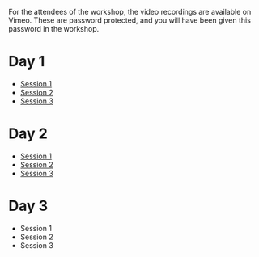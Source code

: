For the attendees of the workshop, the video recordings are available on Vimeo.
These are password protected, and you will have been given this password in the workshop.

# Day 1

* [Session 1](https://vimeo.com/761421238)
* [Session 2](https://vimeo.com/761485608)
* [Session 3](https://vimeo.com/761556060)

# Day 2

* [Session 1](https://vimeo.com/761825273)
* [Session 2](https://vimeo.com/761895720)
* [Session 3](https://vimeo.com/761963361)

# Day 3

* Session 1
* Session 2
* Session 3

